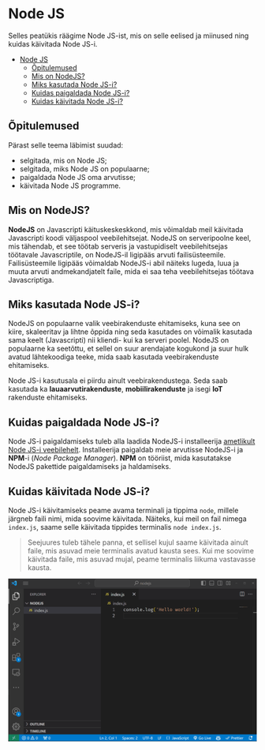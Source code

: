 # Node JS

Selles peatükis räägime Node JS-ist, mis on selle eelised ja miinused ning kuidas käivitada Node JS-i.

- [Node JS](#node-js)
  - [Õpitulemused](#õpitulemused)
  - [Mis on NodeJS?](#mis-on-nodejs)
  - [Miks kasutada Node JS-i?](#miks-kasutada-node-js-i)
  - [Kuidas paigaldada Node JS-i?](#kuidas-paigaldada-node-js-i)
  - [Kuidas käivitada Node JS-i?](#kuidas-käivitada-node-js-i)

## Õpitulemused

Pärast selle teema läbimist suudad:
- selgitada, mis on Node JS;
- selgitada, miks Node JS on populaarne;
- paigaldada Node JS oma arvutisse;
- käivitada Node JS programme.

## Mis on NodeJS?

**NodeJS** on Javascripti käituskeskeskkond, mis võimaldab meil käivitada Javascripti koodi väljaspool veebilehitsejat. NodeJS on serveripoolne keel, mis tähendab, et see töötab serveris ja vastupidiselt veebilehitsejas töötavale Javascriptile, on NodeJS-il ligipääs arvuti failisüsteemile. Failisüsteemile ligipääs võimaldab NodeJS-i abil näiteks lugeda, luua ja muuta arvuti andmekandjatelt faile, mida ei saa teha veebilehitsejas töötava Javascriptiga.

## Miks kasutada Node JS-i?

NodeJS on populaarne valik veebirakenduste ehitamiseks, kuna see on kiire, skaleeritav ja lihtne õppida ning seda kasutades on võimalik kasutada sama keelt (Javascripti) nii kliendi- kui ka serveri poolel. NodeJS on populaarne ka seetõttu, et sellel on suur arendajate kogukond ja suur hulk avatud lähtekoodiga teeke, mida saab kasutada veebirakenduste ehitamiseks.

Node JS-i kasutusala ei piirdu ainult veebirakendustega. Seda saab kasutada ka **lauaarvutirakenduste**, **mobiilirakenduste** ja isegi **IoT** rakenduste ehitamiseks.

## Kuidas paigaldada Node JS-i?

Node JS-i paigaldamiseks tuleb alla laadida NodeJS-i installeerija [ametlikult Node JS-i veebilehelt](https://nodejs.org/en/download). Installeerija paigaldab meie arvutisse NodeJS-i ja **NPM**-i (*Node Package Manager*). **NPM** on tööriist, mida kasutatakse NodeJS pakettide paigaldamiseks ja haldamiseks.

## Kuidas käivitada Node JS-i?

Node JS-i käivitamiseks peame avama terminali ja tippima `node`, millele järgneb faili nimi, mida soovime käivitada. Näiteks, kui meil on fail nimega `index.js`, saame selle käivitada tippides terminalis `node index.js`.

> Seejuures tuleb tähele panna, et sellisel kujul saame käivitada ainult faile, mis asuvad meie terminalis avatud kausta sees. Kui me soovime käivitada faile, mis asuvad mujal, peame terminalis liikuma vastavasse kausta.

![Running Node](RunningNode.gif)
